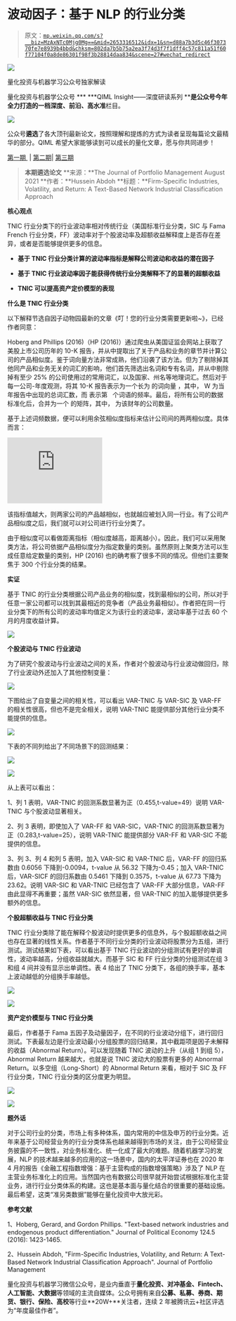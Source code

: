 # 波动因子：基于 NLP 的行业分类

> 原文：[`mp.weixin.qq.com/s?__biz=MzAxNTc0Mjg0Mg==&mid=2653316512&idx=1&sn=d88a7b3d5c46f307370fe7e8939b4bbd&chksm=802da7b5b75a2ea3f74d3f7f1dff4c57c811a51f60f77104f0a8de86301f98f3b28814daa834&scene=27#wechat_redirect`](http://mp.weixin.qq.com/s?__biz=MzAxNTc0Mjg0Mg==&mid=2653316512&idx=1&sn=d88a7b3d5c46f307370fe7e8939b4bbd&chksm=802da7b5b75a2ea3f74d3f7f1dff4c57c811a51f60f77104f0a8de86301f98f3b28814daa834&scene=27#wechat_redirect)

![](img/817c601fc026ccfe2ee840069c1e016b.png)

量化投资与机器学习公众号独家解读

量化投资与机器学公众号 *** ***QIML Insight——深度研读系列 ******是公众号今年全力打造的一档**深度、前沿、高水准**栏目。

![](img/d8d6c36da4721927152d04a29e928fe9.png)

公众号**遴选**了各大顶刊最新论文，按照理解和提炼的方式为读者呈现每篇论文最精华的部分。QIML 希望大家能够读到可以成长的量化文章，愿与你共同进步！

[第一期 ](http://mp.weixin.qq.com/s?__biz=MzAxNTc0Mjg0Mg==&mid=2653315304&idx=1&sn=8f36bc03096995655abea040e2ee3f94&chksm=802da2fdb75a2beb5d210c8235ab64fba0ba510b16683599189419f2ce0af483ea9c020707f6&scene=21#wechat_redirect) | [第二期](http://mp.weixin.qq.com/s?__biz=MzAxNTc0Mjg0Mg==&mid=2653315407&idx=1&sn=e9f5e375aedcb0b8f82d6c42b7ea3e80&chksm=802da35ab75a2a4c1aa8aa458bb5878ccbe0499b3c4e01bfff51508610c4e45f07d5b16fd6ab&scene=21#wechat_redirect)| [第三期](http://mp.weixin.qq.com/s?__biz=MzAxNTc0Mjg0Mg==&mid=2653315880&idx=1&sn=0d7bd33e5f1697973c1f365b729369b5&chksm=802da13db75a282b762267494b493c81b5595f35ca41da6a34625a13c02c6e1765d641ed7f0c&scene=21#wechat_redirect)

> **本期遴选论文** **来源：**The Journal of Portfolio Management August 2021
> **作者：**Hussein Abdoh
> **标题：**Firm-Specific Industries, Volatility, and Return: A Text-Based Network Industrial Classification Approach

**核心观点**

TNIC 行业分类下的行业波动率相对传统行业（美国标准行业分类，SIC 与 Fama French 行业分类，FF）波动率对于个股波动率及超额收益解释度上是否存在差异，或者是否能够提供更多的信息。

*   **基于 TNIC 行业分类计算的波动率指标是解释公司波动和收益的潜在因子**

*   **基于 TNIC 行业波动率因子能获得传统行业分类解释不了的显著的超额收益**

*   **TNIC 可以提高资产定价模型的表现**

**什么是 TNIC 行业分类**

以下解释节选自因子动物园最新的文章《叮！您的行业分类需要更新啦~》，已经作者同意：

Hoberg and Phillips (2016)（HP (2016)）通过爬虫从美国证监会网站上获取了美股上市公司历年的 10-K 报告，并从中提取出了关于产品和业务的章节并计算公司的产品相似度。鉴于词向量方法非常成熟，他们沿袭了该方法。但为了剔除掉其他同产品和业务无关的词汇的影响，他们首先筛选出名词和专有名词，并从中剔除掉有至少 25% 的公司使用过的常用词汇，以及国家、州名等地理词汇。然后对于每一公司-年度观测，将其 10-K 报告表示为一个长为 的词向量 ，其中， W 为当年报告中出现的总词汇数，而 表示第   个词语的频率。最后，将所有公司的数据标准化后，合并为一个 的矩阵，其中， 为该财年的公司数量。

基于上述词频数据，便可以利用余弦相似度指标来估计公司间的两两相似度。具体而言：

<embed style="vertical-align: -5.18ex;width: 28.289ex;height: auto;max-width: 300% !important;" src="https://mmbiz.qlogo.cn/mmbiz_svg/a18XcQ1EBBggIibBXCZoqdlQ2FpIevMZWSNMk3fLbIgCmCvsD6n68hpQOjQwjvTlRoEYwNQVxLGibFLE6VKyvCn1FRltW2HPOw/0?wx_fmt=svg" data-type="svg+xml">

该指标值越大，则两家公司的产品越相似，也就越应被划入同一行业。有了公司产品相似度之后，我们就可以对公司进行行业分类了。

由于相似度可以看做距离指标（相似度越高，距离越小）。因此，我们可以采用聚类方法，将公司依据产品相似度分为指定数量的类别。虽然原则上聚类方法可以生成任意给定数量的类别，HP (2016) 也的确考察了很多不同的情况。但他们主要聚焦于 300 个行业分类的结果。

**实证**

基于 TNIC 的行业分类根据公司产品业务的相似度，找到最相似的公司，所以对于任意一家公司都可以找到其最相近的竞争者（产品业务最相似）。作者把在同一行业分类下的所有公司的波动率均值定义为该行业的波动率，波动率基于过去 60 个月的月度收益计算。

![](img/446f180d7f12b5322071b3ca827e1633.png)

**个股波动与 TNIC 行业波动**

为了研究个股波动与行业波动之间的关系，作者对个股波动与行业波动做回归，除了行业波动外还加入了其他控制变量：

![](img/8b4f675060a76424c01eb251ef2f5517.png)

下图给出了自变量之间的相关性，可以看出 VAR-TNIC 与 VAR-SIC 及 VAR-FF 的相关性很高，但也不是完全相关，说明 VAR-TNIC 能提供部分其他行业分类不能提供的信息。

![](img/274014c75009ca9d60fc60573ade83bc.png)

下表的不同列给出了不同场景下的回测结果：

![](img/286846a43437ea8a076af3ec9986bfbc.png)

![](img/0d3d7119587cdc7c6275109eedb6db1f.png)

从上表可以看出：

1、列 1 表明，VAR-TNIC 的回测系数显著为正（0.455,t-value=49）说明 VAR-TNIC 与个股波动显著相关。

2、列 3 表明，即使加入了 VAR-FF 和 VAR-SIC，VAR-TNIC 的回测系数显著为正（0.283,t-value=25），说明 VAR-TNIC 能提供部分 VAR-FF 和 VAR-SIC 不能提供的信息。

3、列 3、列 4 和列 5 表明，加入 VAR-SIC 和 VAR-TNIC 后，VAR-FF 的回归系数由 0.6056 下降到-0.0094，t-value 从 56.32 下降为-0.45；加入 VAR-TNIC 后，VAR-SICF 的回归系数由 0.5461 下降到 0.3575，t-value 从 67.73 下降为 23.62。说明 VAR-SIC 和 VAR-TNIC 已经包含了 VAR-FF 大部分信息，VAR-FF 由此显得不再重要；虽然 VAR-SIC 依然显著，但 VAR-TNIC 的加入能够提供更多额外的信息。

**个股超额收益与 TNIC 行业分类**

TNIC 行业分类除了能在解释个股波动时提供更多的信息外，与个股超额收益之间也存在显著的线性关系。作者基于不同行业分类的行业波动将股票分为五组，进行测试。测试结果如下表，可以看出基于 TNIC 行业波动的分组测试有更好的单调性，波动率越高，分组收益就越大。而基于 SIC 和 FF 行业分类的分组测试在组 3 和组 4 间并没有显示出单调性。表 4 给出了 TNIC 分类下，各组的换手率，基本上波动越低的分组换手率越低。

![](img/8917bcb3928e61584cd00ac44c87ecd5.png)

![](img/9e0e4cad263afbd2ec16f99973b42a23.png)

**资产定价模型与 TNIC 行业分类**

最后，作者基于 Fama 五因子及动量因子，在不同的行业波动分组下，进行回归测试。下表最左边是行业波动最小分组股票的回归结果，其中截距项是因子未解释的收益（Abnormal Return）。可以发现随着 TNIC 波动的上升（从组 1 到组 5），Abnormal Return 越来越大，也就是说 TNIC 波动大的股票有更多的 Abnormal Return。以多空组（Long-Short）的 Abnormal Return 来看，相对于 SIC 及 FF 行业分类，TNIC 行业分类的区分度更为明显。

![](img/bf2e67e2a9b4d92fa034bebc4979e54c.png)

![](img/f8f854db86a262363e954efac2fa2519.png)

**题外话**

对于公司行业的分类，市场上有多种体系，国内常用的中信及申万的行业分类。近年来基于公司经营业务的行业分类体系也越来越得到市场的关注，由于公司经营业务披露的不一致性，对业务标准化、统一化成了最大的难题。随着机器学习的发展，NLP 的技术越来越多的应用的这一场景中，国内的太平洋证券也在 2020 年 4 月的报告《金融工程指数增强：基于主营构成的指数增强策略》涉及了 NLP 在主营业务标准化上的应用。当然国内也有数据公司很早就开始尝试根据标准化主营业务，进行行业分类体系的构建。这也是基本面与量化结合的很重要的基础设施。最后希望，这类“准另类数据”能够在量化投资中大放光彩。

**参考文献**

1、Hoberg, Gerard, and Gordon Phillips. "Text-based network industries and endogenous product differentiation." Journal of Political Economy 124.5 (2016): 1423-1465.

2、Hussein Abdoh, "Firm-Specific Industries, Volatility, and Return: A Text-Based Network Industrial Classification Approach". Journal of Portfolio Management

量化投资与机器学习微信公众号，是业内垂直于**量化投资、对冲基金、Fintech、人工智能、大数据**等领域的主流自媒体。公众号拥有来自**公募、私募、券商、期货、银行、保险、高校**等行业**20W+**关注者，连续 2 年被腾讯云+社区评选为“年度最佳作者”。